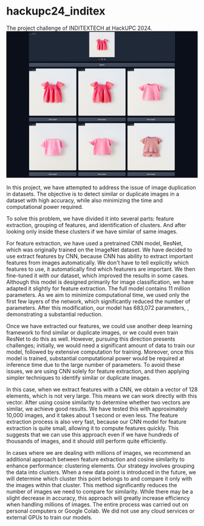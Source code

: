# hackupc24_inditex
The project challenge of INDITEXTECH at HackUPC 2024.
![interface](github_images/example.png)

In this project, we have attempted to address the issue of image duplication in datasets. The objective is to detect similar or duplicate images in a dataset with high accuracy, while also minimizing the time and computational power required.

To solve this problem, we have divided it into several parts: feature extraction, grouping of features, and identification of clusters. And after looking only inside these clusters if we have similar of same images.

For feature extraction, we have used a pretrained CNN model, ResNet, which was originally trained on the ImageNet dataset. We have decided to use extract features by CNN, because CNN has ability to extract important features from images automatically. We don't have to tell explicitly which features to use, it automatically find which featurers are important. We then fine-tuned it with our dataset, which improved the results in some cases. Although this model is designed primarily for image classification, we have adapted it slightly for feature extraction. The full model contains 11 million parameters. As we aim to minimize computational time, we used only the first few layers of the network, which significantly reduced the number of parameters. After this modification, our model has 683,072 parameters, , demonstrating a substantial reduction.

Once we have extracted our features, we could use another deep learning framework to find similar or duplicate images, or we could even train ResNet to do this as well. However, pursuing this direction presents challenges; initially, we would need a significant amount of data to train our model, followed by extensive computation for training. Moreover, once this model is trained, substantial computational power would be required at inference time due to the large number of parameters. To avoid these issues, we are using CNN solely for feature extraction, and then applying simpler techniques to identify similar or duplicate images.

In this case, when we extract features with a CNN, we obtain a vector of 128 elements, which is not very large. This means we can work directly with this vector. After using cosine similarity to determine whether two vectors are similar, we achieve good results. We have tested this with approximately 10,000 images, and it takes about 1 second or even less. The feature extraction process is also very fast, because our CNN model for feature extraction is quite small, allowing it to compute features quickly. This suggests that we can use this approach even if we have hundreds of thousands of images, and it should still perform quite efficiently.

In cases where we are dealing with millions of images, we recommend an additional approach between feature extraction and cosine similarity to enhance performance: clustering elements. Our strategy involves grouping the data into clusters. When a new data point is introduced in the future, we will determine which cluster this point belongs to and compare it only with the images within that cluster. This method significantly reduces the number of images we need to compare for similarity. While there may be a slight decrease in accuracy, this approach will greatly increase efficiency when handling millions of images.
The entire process was carried out on personal computers or Google Colab. We did not use any cloud services or external GPUs to train our models.
